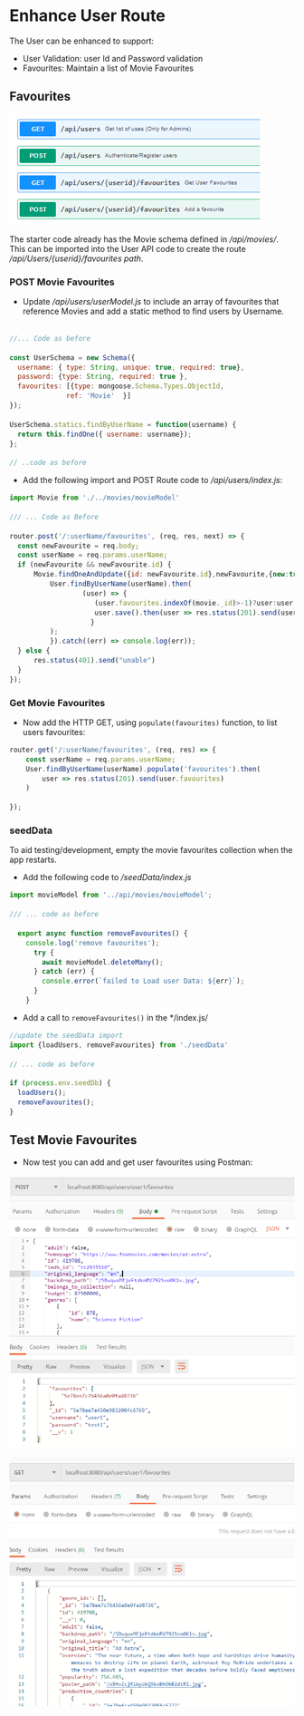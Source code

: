 # Enhance User Route

 The User can be enhanced to support:

 - User Validation: user Id and Password validation
 - Favourites: Maintain a list of Movie Favourites

## Favourites

![Users API](./img/users.png)

The starter code already has the Movie schema defined in */api/movies/*. This can be imported into the User API code to create the route */api/Users/{userid}/favourites path*.

### POST Movie Favourites

- Update */api/users/userModel.js* to include an array of favourites that reference Movies and add a static method to find users by Username. 

~~~javascript

//... Code as before

const UserSchema = new Schema({
  username: { type: String, unique: true, required: true},
  password: {type: String, required: true },
  favourites: [{type: mongoose.Schema.Types.ObjectId,
              ref: 'Movie'  }]
});

UserSchema.statics.findByUserName = function(username) {
  return this.findOne({ username: username});
};

// ..code as before

~~~

- Add the following import and POST Route code to */api/users/index.js*:

~~~javascript
import Movie from './../movies/movieModel'

/// ... Code as Before

router.post('/:userName/favourites', (req, res, next) => {
  const newFavourite = req.body;
  const userName = req.params.userName;
  if (newFavourite && newFavourite.id) {
      Movie.findOneAndUpdate({id: newFavourite.id},newFavourite,{new:true,upsert:true}).then(movie => {
          User.findByUserName(userName).then(
                  (user) => { 
                     (user.favourites.indexOf(movie._id)>-1)?user:user.favourites.push(movie._id.toString());
                     user.save().then(user => res.status(201).send(user))
                    }
          );
          }).catch((err) => console.log(err));
  } else {
      res.status(401).send("unable")
  }
});
~~~

### Get Movie Favourites

- Now add the HTTP GET, using ``populate(favourites)`` function, to list users favourites:

~~~javascript
router.get('/:userName/favourites', (req, res) => {
    const userName = req.params.userName;
    User.findByUserName(userName).populate('favourites').then(
        user => res.status(201).send(user.favourites)
    )
   
});
~~~

### seedData

To aid testing/development, empty the movie favourites collection when the app restarts.

- Add the following code to */seedData/index.js*

~~~javascript
import movieModel from '../api/movies/movieModel';

/// ... code as before

  export async function removeFavourites() {
    console.log('remove favourites');
      try {
        await movieModel.deleteMany();
      } catch (err) {
        console.error(`failed to Load user Data: ${err}`);
      }
    }
~~~

- Add a call to ``removeFavourites()`` in the */index.js/

~~~javascript
//update the seedData import
import {loadUsers, removeFavourites} from './seedData'

// ... code as before

if (process.env.seedDb) {
  loadUsers();
  removeFavourites();
}
~~~

## Test Movie Favourites

- Now test you can add and get user favourites using Postman:

![POST Movie Favourite](./img/fav1.png)

![GET Movie Favourite](./img/fav2.png)